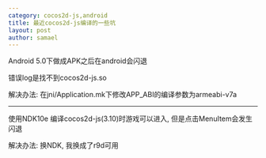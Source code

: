 ```yaml
---
category: cocos2d-js,android
title: 最近cocos2d-js编译的一些坑
layout: post
author: samael
---
```



Android 5.0下做成APK之后在android会闪退

错误log是找不到cocos2d-js.so

解决办法: 在jni/Application.mk下修改APP_ABI的编译参数为armeabi-v7a

-----

使用NDK10e 编译cocos2d-js(3.10)时游戏可以进入, 但是点击MenuItem会发生闪退

解决办法: 换NDK, 我换成了r9d可用
